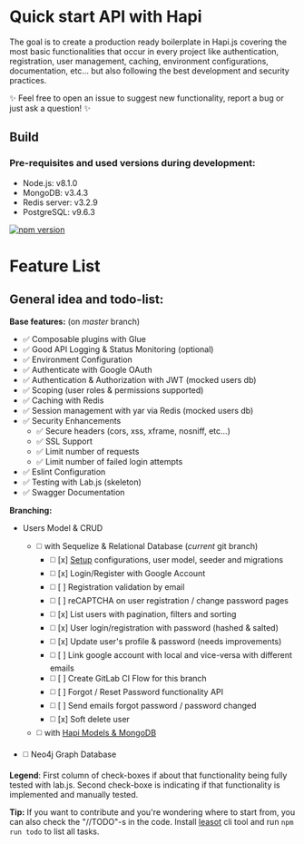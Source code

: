 Quick start API with Hapi
===

The goal is to create a production ready boilerplate in Hapi.js covering the most basic functionalities that occur in every project like authentication, registration, user management, caching, environment configurations, documentation, etc... but also following the best development and security practices.

:sparkles: Feel free to open an issue to suggest new functionality, report a bug or just ask a question! :sparkles: 

## Build

### Pre-requisites and used versions during development:
- Node.js: v8.1.0
- MongoDB: v3.4.3
- Redis server: v3.2.9
- PostgreSQL: v9.6.3

[![npm version](https://badge.fury.io/js/npm.svg)](https://badge.fury.io/js/npm)


Feature List
===

## General idea and todo-list:

**Base features:** (on *master* branch)
* :white_check_mark: Composable plugins with Glue
* :white_check_mark: Good API Logging & Status Monitoring (optional)
* :white_check_mark: Environment Configuration
* :white_check_mark: Authenticate with Google OAuth
* :white_check_mark: Authentication & Authorization with JWT (mocked users db)
* :white_check_mark: Scoping (user roles & permissions supported)
* :white_check_mark: Caching with Redis
* :white_check_mark: Session management with yar via Redis (mocked users db)
* :white_check_mark: Security Enhancements
  - :white_check_mark: Secure headers (cors, xss, xframe, nosniff, etc...)
  - :white_check_mark: SSL Support
  - :white_check_mark: Limit number of requests
  - :white_check_mark: Limit number of failed login attempts
* :white_check_mark: Eslint Configuration
* :white_check_mark: Testing with Lab.js (skeleton)
* :white_check_mark: Swagger Documentation

**Branching:**
* Users Model & CRUD 
    - :white_medium_square: with Sequelize & Relational Database (*current* git branch)
        + :white_medium_square: [x] [Setup](http://gitlab.mentormate.bg/yulia.tenincheva/hapi-api-boilerplate/blob/with-sequelize/postgresql-secure-setup.md) configurations, user model, seeder and migrations
        + :white_medium_square: [x] Login/Register with Google Account
        + :white_medium_square: [ ] Registration validation by email
        + :white_medium_square: [ ] reCAPTCHA on user registration / change password pages
        + :white_medium_square: [x] List users with pagination, filters and sorting
        + :white_medium_square: [x] User login/registration with password (hashed & salted)
        + :white_medium_square: [x] Update user's profile & password (needs improvements)
        + :white_medium_square: [ ] Link google account with local and vice-versa with different emails
        + :white_medium_square: [ ] Create GitLab CI Flow for this branch
        + :white_medium_square: [ ] Forgot / Reset Password functionality API
        + :white_medium_square: [ ] Send emails forgot password / password changed
        + :white_medium_square: [x] Soft delete user
    - :white_medium_square: with [Hapi Models & MongoDB](http://gitlab.mentormate.bg/yulia.tenincheva/hapi-api-boilerplate/tree/with-mongodb)
    
* :white_medium_square: Neo4j Graph Database

**Legend**:
First column of check-boxes if about that functionality being fully tested with lab.js.
Second check-boxe is indicating if that functionality is implemented and manually tested.

**Tip:** If you want to contribute and you're wondering where to start from, you can also check the "//TODO"-s in the code. Install [leasot](https://github.com/pgilad/leasot) cli tool and run `npm run todo` to list all tasks.
